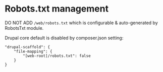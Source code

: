 # Robots.txt management

DO NOT ADD `/web/robots.txt` which is configurable & auto-generated by RobotsTxt module.

Drupal core default is disabled by composer.json setting:
```
"drupal-scaffold": {
    "file-mapping": {
        "[web-root]/robots.txt": false
    }
}
```

